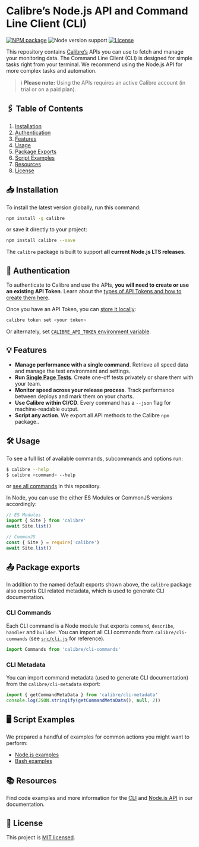 # Calibre’s Node.js API and Command Line Client (CLI)

[![NPM package](https://img.shields.io/npm/v/calibre.svg)](https://www.npmjs.com/package/calibre)
![Node version support](https://img.shields.io/node/v/calibre)
[![License](https://img.shields.io/github/license/calibreapp/cli)](https://github.com/calibreapp/cli/blob/main/LICENSE)

This repository contains [Calibre’s](https://calibreapp.com/) APIs you can use to fetch and manage your monitoring data. The Command Line Client (CLI) is designed for simple tasks right from your terminal. We recommend using the Node.js API for more complex tasks and automation.

> ℹ️ **Please note:** Using the APIs requires an active Calibre account (in trial or on a paid plan).

## 🖇 Table of Contents

1. [Installation](#-installation)
2. [Authentication](#-authentication)
3. [Features](#-features)
4. [Usage](#-usage)
5. [Package Exports](#-package-exports)
6. [Script Examples](#-script-examples)
7. [Resources](#-resources)
8. [License](#-license)

## 📥 Installation

To install the latest version globally, run this command:

```bash
npm install -g calibre
```

or save it directly to your project:

```bash
npm install calibre --save
```

The `calibre` package is built to support **all current Node.js LTS releases**.

## 🔐 Authentication

To authenticate to Calibre and use the APIs, **you will need to create or use an existing API Token**. Learn about the [types of API Tokens and how to create them here](https://calibreapp.com/docs/account-and-billing/manage-api-tokens).

Once you have an API Token, you can [store it locally](https://calibreapp.com/docs/automation/tokens#store-a-token-locally):

```bash
calibre token set <your token>
```

Or alternately, set [`CALIBRE_API_TOKEN` environment variable](https://calibreapp.com/docs/automation/tokens#store-a-token-as-an-environment-variable).

## 💡 Features

- **Manage performance with a single command**. Retrieve all speed data and manage the test environment and settings.
- **Run [Single Page Tests](https://calibreapp.com/docs/automation/single-page-tests)**. Create one-off tests privately or share them with your team.
- **Monitor speed across your release process**. Track performance between deploys and mark them on your charts.
- **Use Calibre within CI/CD**. Every command has a `--json` flag for machine-readable output.
- **Script any action**. We export all API methods to the Calibre `npm` package..

## 🛠 Usage

To see a full list of available commands, subcommands and options run:

```bash
$ calibre --help
$ calibre <command> --help
```

or [see all commands](CLI_COMMANDS.md) in this repository.

In Node, you can use the either ES Modules or CommonJS versions accordingly:

```javascript
// ES Modules
import { Site } from 'calibre'
await Site.list()
```

```javascript
// CommonJS
const { Site } = require('calibre')
await Site.list()
```

## 📤 Package exports

In addition to the named default exports shown above, the `calibre` package also exports CLI related metadata, which is used to generate CLI documentation.

### CLI Commands

Each CLI command is a Node module that exports `command`, `describe`, `handler` and `builder`. You can import all CLI commands from `calibre/cli-commands` (see [`src/cli.js`](https://github.com/calibreapp/cli/blob/main/src/cli.js) for reference).

```javascript
import Commands from 'calibre/cli-commands'
```

### CLI Metadata

You can import command metadata (used to generate CLI documentation) from the `calibre/cli-metadata` export:

```javascript
import { getCommandMetaData } from 'calibre/cli-metadata'
console.log(JSON.stringify(getCommandMetaData(), null, 2))
```

## 🖥 Script Examples

We prepared a handful of examples for common actions you might want to perform:

- [Node.js examples](examples/nodejs)
- [Bash examples](examples/bash)

## 📚 Resources

Find code examples and more information for the [CLI](https://calibreapp.com/docs/automation/cli) and [Node.js API](https://calibreapp.com/docs/automation/node) in our documentation.

## 💼 License
This project is [MIT licensed](LICENSE).
